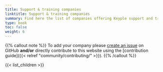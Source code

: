 ```yaml
---
title: Support & training companies
linktitle: Support & training companies
summary: Find here the list of companies offering Keyple support and training.
type: book
toc: false
weight: 6
---
```


{{% callout note %}}
To add your company please [create an issue](https://github.com/eclipse-keyple/keyple-website/issues) on GitHub **and/or** directly contribute to this website using the [contribution guide]({{< relref "community/contributing/" >}}).
{{% /callout %}}

{{< list_children >}}